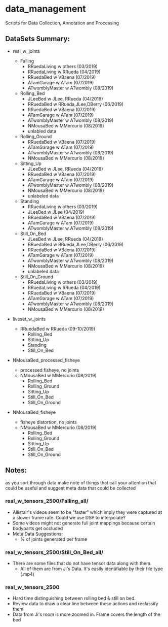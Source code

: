 # data_management
Scripts for Data Collection, Annotation and Processing

## DataSets Summary:
* real_w_joints
    * Falling
        * RRuedaLiving w others (03/2019)
        * RRuedaLiving w RRueda (04/2019)
        * RRuedaBed w VBaena (07/2019)
        * ATamGarage w ATam (07/2019)
        * ATwomblyMaster w ATwombly (08/2019)
    * Rolling_Bed
        * JLeeBed w JLee, RRueda (04/2019)
        * RRuedaBed w RRueda,JLee,DBerry (06/2019)
        * RRuedaBed w VBaena (07/2019)
        * ATamGarage w ATam (07/2019)
        * ATwomblyMaster w ATwombly (08/2019)
        * NMousaBed w MMercurio (08/2019)
        * unlabled data
    * Rolling_Ground
        * RRuedaBed w VBaena (07/2019)
        * ATamGarage w ATam (07/2019)
        * ATwomblyMaster w ATwombly (08/2019)
        * NMousaBed w MMercurio (08/2019)
    * Sitting_Up
        * JLeeBed w JLee, RRueda (04/2019)
        * RRuedaBed w VBaena (07/2019)
        * ATamGarage w ATam (07/2019)
        * ATwomblyMaster w ATwombly (08/2019)
        * NMousaBed w MMercurio (08/2019)
        * unlabeled data
    * Standing
        * RRuedaLiving w others (03/2019)
        * JLeeBed w JLee (04/2019)
        * RRuedaBed w VBaena (07/2019)
        * ATamGarage w ATam (07/2019)
        * ATwomblyMaster w ATwombly (08/2019)
    * Still_On_Bed
        * JLeeBed w JLee, RRueda (04/2019)
        * RRuedaBed w RRueda,JLee,DBerry (06/2019)
        * RRuedaBed w VBaena (07/2019)
        * ATamGarage w ATam (07/2019)
        * ATwomblyMaster w ATwombly (08/2019)
        * NMousaBed w MMercurio (08/2019)
        * unlabeled data
    * Still_On_Ground
        * RRuedaLiving w others (03/2019)
        * RRuedaLiving w RRueda (04/2019)
        * RRuedaBed w VBaena (07/2019)
        * ATamGarage w ATam (07/2019)
        * ATwomblyMaster w ATwombly (08/2019)
        * NMousaBed w MMercurio (08/2019)
        
* liveset_w_joints
    * RRuedaBed w RRueda (09-10/2019) 
        * Rolling_Bed
        * Sitting_Up
        * Standing
        * Still_On_Bed
        
* NMousaBed_processed_fisheye
    * processed fisheye, no joints
    * NMousaBed w MMercurio (08/2019) 
        * Rolling_Bed
        * Rolling_Ground
        * Sitting_Up
        * Still_On_Bed
        * Still_On_Ground
* NMousaBed_fisheye

    * fisheye distortion, no joints
    * NMousaBed w MMercurio (08/2019) 
        * Rolling_Bed
        * Rolling_Ground
        * Sitting_Up
        * Still_On_Bed
        * Still_On_Ground

## Notes:
as you sort through data make note of things that call your attention that could be useful and suggest meta data that could be collected

### real_w_tensors_2500/Falling_all/
* Allistair's videos seem to be "faster" which imply they were captured at a slower frame rate. Could we use DSP to      interpolate?
* Some videos might not generate full joint mappings because certain bodyparts get occluded
* Meta Data Suggestions:
    * % of joints generated per frame 

### real_w_tensors_2500/Still_On_Bed_all/
* There are some files that do not have tensor data along with them.
   * All of them are from Ji's Data. It's easily identifiable by their file type (.mp4)
 
### real_w_tensors_2500
* Hard time distinguishing between rolling bed & still on bed. 
* Review data to draw a clear line between these actions and reclassify them
* Data from Ji's room is more zoomed in. Frame covers the length of the bed
